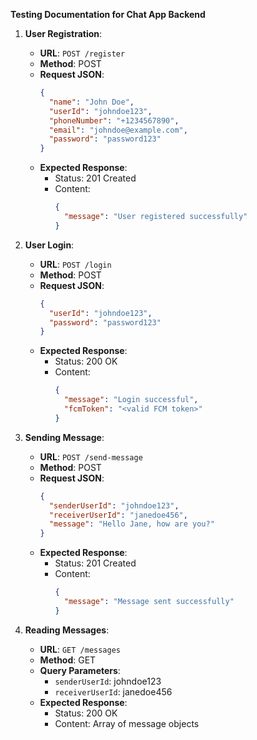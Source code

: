**Testing Documentation for Chat App Backend**

1. **User Registration**:
   - **URL**: `POST /register`
   - **Method**: POST
   - **Request JSON**:
     ```json
     {
       "name": "John Doe",
       "userId": "johndoe123",
       "phoneNumber": "+1234567890",
       "email": "johndoe@example.com",
       "password": "password123"
     }
     ```
   - **Expected Response**:
     - Status: 201 Created
     - Content:
       ```json
       {
         "message": "User registered successfully"
       }
       ```

2. **User Login**:
   - **URL**: `POST /login`
   - **Method**: POST
   - **Request JSON**:
     ```json
     {
       "userId": "johndoe123",
       "password": "password123"
     }
     ```
   - **Expected Response**:
     - Status: 200 OK
     - Content:
       ```json
       {
         "message": "Login successful",
         "fcmToken": "<valid FCM token>"
       }
       ```

3. **Sending Message**:
   - **URL**: `POST /send-message`
   - **Method**: POST
   - **Request JSON**:
     ```json
     {
       "senderUserId": "johndoe123",
       "receiverUserId": "janedoe456",
       "message": "Hello Jane, how are you?"
     }
     ```
   - **Expected Response**:
     - Status: 201 Created
     - Content:
       ```json
       {
         "message": "Message sent successfully"
       }
       ```

4. **Reading Messages**:
   - **URL**: `GET /messages`
   - **Method**: GET
   - **Query Parameters**:
     - `senderUserId`: johndoe123
     - `receiverUserId`: janedoe456
   - **Expected Response**:
     - Status: 200 OK
     - Content: Array of message objects
